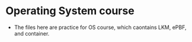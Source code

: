 # Operating System course
* The files here are practice for OS course, which caontains LKM, ePBF, and container.
